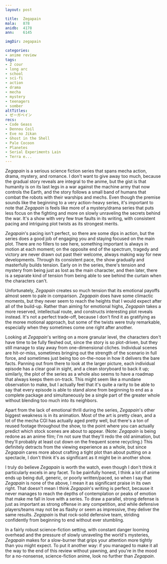 ```yaml
---
layout: post

title:  Zegapain
mala:   878
anidb:  4178
ann:    6145

imgDir: zegapain

categories:
- anime review
tags:
- 2 cour
- long arc
- school
- sci-fi
- action
- drama
- mecha
- mystery
- teenagers
- somber
altTitles:
- ゼーガペイン
recs:
- Code Geass
- Dennou Coil
- Eve no Jikan
- Ghost in the Shell
- Pale Cocoon
- Planetes
- Serial Experiments Lain
- Terra e...
---
```


*Zegapain* is a serious science fiction series that spans mecha action, drama, mystery, and romance.
I don't want to give away too much, because the gradual story reveals are integral to the anime, but the gist is that humanity is on its last legs in a war against the machine army that now controls the Earth, and the story follows a small band of humans that combat the robots with their warships and mechs.
Even though the premise sounds like the beginning to a very action-heavy series, it's important to note that *Zegapain* is feels like more of a mystery/drama series that puts less focus on the fighting and more on slowly unraveling the secrets behind the war.
It's a show with very few true faults in its writing, with consistent pacing and intriguing plot twists as its strongest merits.

*Zegapain*'s pacing isn't perfect, so there are some dips in action, but the series does a good job of engaging you and staying focused on the main plot.
There are no fillers to see here, something important is always in motion at each moment; on the opposite end of the spectrum, tragedy and victory are never drawn out past their welcome, always making way for new developments.
Through its consistent pace, the show gradually and masterfully builds tension.
Early on in the series, there's tension and mystery from being just as lost as the main character, and then later, there is a separate kind of tension from being able to see behind the curtain when the characters can't.

Unfortunately, *Zegapain* creates so much tension that its emotional payoffs almost seem to pale in comparison.
*Zegapain* does have some climactic moments, but they never seem to reach the heights that I would expect after all of the build-up.
Rather than aiming for emotional highs, *Zegapain* takes a more reserved, intellectual route, and constructs interesting plot reveals instead.
It's not a perfect trade-off, because I don't find it as gratifying as the moree motional approach, but some of the twists were truly remarkable, especially when they sometimes come one right after another.

Looking at *Zegapain*'s writing on a more granular level, the characters don't have time to be fully fleshed out, since the story is so plot-driven, but they still manage to stay away from one-dimensional cliches.
Individual scenes are hit-or-miss, sometimes bringing out the strength of the scenario in full force, and sometimes just being too on-the-nose in how it delivers the bare facts.
Panning out from there to look at the larger picture, each individual episode has a clear goal in sight, and a clean storyboard to back it up; similarly, the plot of the series as a whole also seems to have a roadmap that always keeps them on-track.
This might seem like a mundane observation to make, but I actually feel that it's quite a rarity to be able to say that every episode is able to stand alone from beginning to end as a complete package and simultaneously be a single part of the greater whole without blending too much into its neighbors.

Apart from the lack of emotional thrill during the series, *Zegapain*'s other biggest weakness is in its animation.
Most of the art is pretty clean, and a lot of the mecha CGI has actually aged pretty well, but there's a ton of reused footage throughout the show, to the point where you can actually predict which stock scenes are about to appear. (Note: *Zegapain* is being redone as an anime film; I'm not sure that they'll redo the old animation, but they'll probably at least cut down on the frequent scene recycling.)
This definitely detracts from the viewing experience as a whole, but since *Zegapain* cares more about crafting a tight plot than about putting on a spectacle, I don't think it's as significant as it might be in another show.

I truly do believe *Zegapain* is worth the watch, even though I don't think it particularly excels in any facet.
To be painfully honest, I think a lot of anime ends up being dull, generic, or poorly written/paced, so when I say that *Zegapain* is none of the above, I mean it as significant praise in its own right.
That doesn't mean I think *Zegapain*'s writing is perfect, because it never manages to reach the depths of contemplation or peaks of emotion that make me fall in love with a series.
To draw a parallel, strong defense is just as important as strong offense in any competition, and while defensive players/teams may not be as flashy or seem as impressive, they deliver the same results.
*Zegapain* is that rock-solid defensive team, striding confidently from beginning to end without ever stumbling.

In a fairly robust science-fiction setting, with constant danger looming overhead and the pressure of slowly unraveling the world's mysteries, *Zegapain* makes for a slow-burner that grips your attention more tightly than you might expect.
To put it another way: if you managed to make it all the way to the end of this review without yawning, and you're in the mood for a no-nonsense, science-fiction anime, look no further than *Zegapain*.